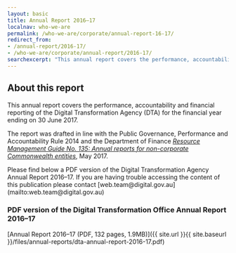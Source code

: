 ```yaml
---
layout: basic
title: Annual Report 2016–17
localnav: who-we-are
permalink: /who-we-are/corporate/annual-report-16-17/
redirect_from:
- /annual-report/2016-17/
- /who-we-are/corporate/annual-report/2016-17/
searchexcerpt: "This annual report covers the performance, accountability and financial reporting of the Digital Transformation Agency (DTA) for the financial year ending on 30 June 2017."
---
```


## About this report

This annual report covers the performance, accountability and financial reporting of the Digital Transformation Agency (DTA) for the financial year ending on 30 June 2017.

The report was drafted in line with the Public Governance, Performance and Accountability Rule 2014 and the Department of Finance [*Resource Management Guide No. 135: Annual reports for non-corporate Commonwealth entities*](http://www.finance.gov.au/sites/default/files/RMG-135_Annual_reports_for_non-corporates.pdf), May 2017.

<p class="callout" markdown="1">
Please find below a PDF version of the Digital Transformation Agency Annual Report 2016–17. If you are having trouble accessing the content of this publication please contact [web.team@digital.gov.au](mailto:web.team@digital.gov.au)
</p>

### PDF version of the Digital Transformation Office Annual Report 2016–17

[Annual Report 2016–17 (PDF, 132 pages, 1.9MB)]({{ site.url }}{{ site.baseurl }}/files/annual-reports/dta-annual-report-2016-17.pdf)
